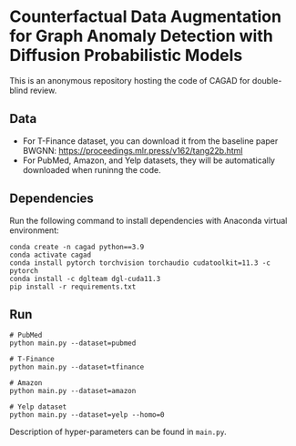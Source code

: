 # Counterfactual Data Augmentation for Graph Anomaly Detection with Diffusion Probabilistic Models

This is an anonymous repository hosting the code of CAGAD for double-blind review. 

## Data

- For T-Finance dataset, you can download it from the baseline paper BWGNN: https://proceedings.mlr.press/v162/tang22b.html
- For PubMed, Amazon, and Yelp datasets, they will be automatically downloaded when runinng the code.    

## Dependencies

Run the following command to install dependencies with Anaconda virtual environment:
```shell
conda create -n cagad python==3.9
conda activate cagad
conda install pytorch torchvision torchaudio cudatoolkit=11.3 -c pytorch
conda install -c dglteam dgl-cuda11.3
pip install -r requirements.txt
```

## Run

```shell
# PubMed
python main.py --dataset=pubmed

# T-Finance
python main.py --dataset=tfinance

# Amazon
python main.py --dataset=amazon

# Yelp dataset
python main.py --dataset=yelp --homo=0
```

Description of hyper-parameters can be found in `main.py`.